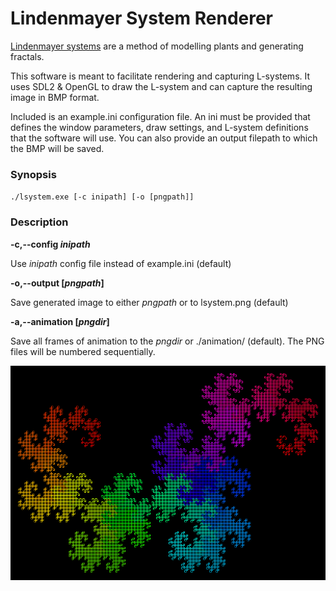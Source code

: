 # Lindenmayer System Renderer

[Lindenmayer systems](https://en.wikipedia.org/wiki/L-system) are a method of modelling plants and generating fractals.

This software is meant to facilitate rendering and capturing L-systems. It uses SDL2 & OpenGL to draw the L-system and can capture the resulting image in BMP format.

Included is an example.ini configuration file. An ini must be provided that defines the window parameters, draw settings, and L-system definitions that the software will use. You can also provide an output filepath to which the BMP will be saved. 

### Synopsis

`./lsystem.exe [-c inipath] [-o [pngpath]]`

### Description

**-c,--config *inipath***

Use *inipath* config file instead of example.ini (default)

**-o,--output [*pngpath*]**

Save generated image to either *pngpath* or to lsystem.png (default)

**-a,--animation [*pngdir*]**

Save all frames of animation to the *pngdir* or ./animation/ (default). The PNG files will be numbered sequentially.

![Sample image of a 14th generation dragon curve](sample.png)
